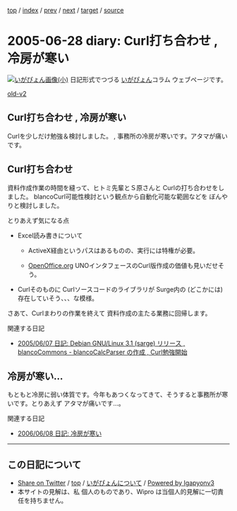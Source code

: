 [top](../index.html) 
 / [index](index.html) 
 / [prev](ig050624.html) 
 / [next](ig050629.html) 
 / [target](http://www.igapyon.jp/igapyon/diary/2005/ig050628.html) 
 / [source](https://github.com/igapyon/diary/blob/master/2005/ig050628.src.md) 

2005-06-28 diary: Curl打ち合わせ , 冷房が寒い
=====================================================================================================
[![いがぴょん画像(小)](http://www.igapyon.jp/igapyon/diary/images/iga200306s.jpg "いがぴょん")](http://www.igapyon.jp/igapyon/diary/memo/memoigapyon.html) 日記形式でつづる [いがぴょん](http://www.igapyon.jp/igapyon/diary/memo/memoigapyon.html)コラム ウェブページです。

[old-v2](ig050628-orig.html)

## Curl打ち合わせ , 冷房が寒い

Curlを少しだけ勉強＆検討しました。 , 事務所の冷房が寒いです。アタマが痛いです。


## Curl打ち合わせ

資料作成作業の時間を縫って、ヒトミ先輩とＳ原さんと Curlの打ち合わせをしました。
blancoCurl可能性検討という観点から自動化可能な範囲などを ぼんやりと検討しました。

とりあえず気になる点

* Excel読み書きについて
  
  * ActiveX経由というパスはあるものの、実行には特権が必要。
    
  * [OpenOffice.org](http://ja.openoffice.org/) UNOインタフェースのCurl版作成の価値も見いだせそう。
  

  
* Curlそのものに Curlソースコードのライブラリが Surge内の (どこかには) 存在していそう、、、な模様。

さあて、Curlまわりの作業を終えて 資料作成の主たる業務に回帰します。

関連する日記

* [2005/06/07 日記: Debian GNU/Linux 3.1 (sarge) リリース , blancoCommons - blancoCalcParser の作成 , Curl勉強開始](ig050607.html)

## 冷房が寒い…

もともと冷房に弱い体質です。今年もあつくなってきて、そうすると事務所が寒いです。とりあえず アタマが痛いです…。

関連する日記

* [2006/06/08 日記: 冷房が寒い](../2006/ig060608.html)


----------------------------------------------------------------------------------------------------

## この日記について

* [Share on Twitter](https://twitter.com/intent/tweet?hashtags=igapyon%2Cdiary%2C%E3%81%84%E3%81%8C%E3%81%B4%E3%82%87%E3%82%93&text=Curl%E6%89%93%E3%81%A1%E5%90%88%E3%82%8F%E3%81%9B+%2C+%E5%86%B7%E6%88%BF%E3%81%8C%E5%AF%92%E3%81%84&url=http%3A%2F%2Fwww.igapyon.jp%2Figapyon%2Fdiary%2F2005%2Fig050628.html) / [top](../index.html) / [いがぴょんについて](http://www.igapyon.jp/igapyon/diary/memo/memoigapyon.html) / [Powered by Igapyonv3](https://github.com/igapyon/igapyonv3)
* 本サイトの見解は、私 個人のものであり、Wipro は当個人的見解に一切責任を持ちません。 
